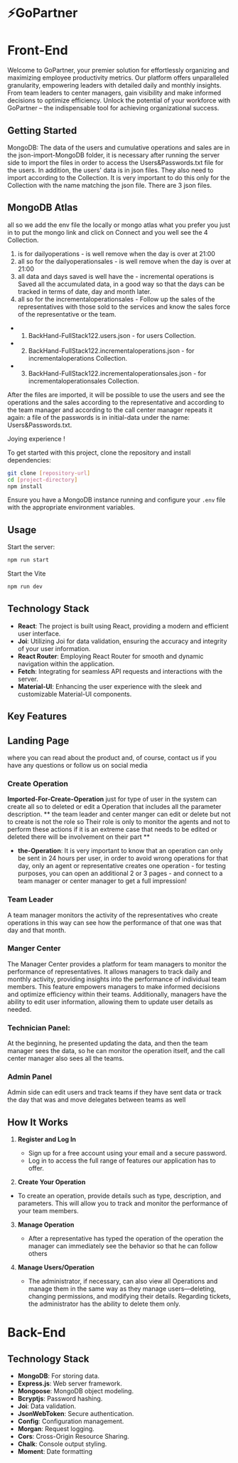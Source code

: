 # ⚡️GoPartner

# Front-End

Welcome to GoPartner, your premier solution for effortlessly organizing and maximizing employee productivity metrics. Our platform offers unparalleled granularity, empowering leaders with detailed daily and monthly insights. From team leaders to center managers, gain visibility and make informed decisions to optimize efficiency. Unlock the potential of your workforce with GoPartner – the indispensable tool for achieving organizational success.

## Getting Started

MongoDB: The data of the users and cumulative operations and sales are in the json-import-MongoDB folder, it is necessary after running the server side to import the files in order to access the Users&Passwords.txt file for the users. In addition, the users' data is in json files. They also need to import according to the Collection. It is very important to do this only for the Collection with the name matching the json file. There are 3 json files.

## MongoDB Atlas

all so we add the env file the locally or mongo atlas what you prefer you just in to put the mongo link and click on Connect
and you well see the 4 Collection.

1. is for dailyoperations - is well remove when the day is over at 21:00
2. all so for the dailyoperationsales - is well remove when the day is over at 21:00
3. all data and days saved is well have the - incremental operations is Saved all the accumulated data, in a good way so that the days can be tracked in terms of date, day and month later.
4. all so for the incrementaloperationsales - Follow up the sales of the representatives with those sold to the services and know the sales force of the representative or the team.

- 1. BackHand-FullStack122.users.json - for users Collection.
- 2. BackHand-FullStack122.incrementaloperations.json - for incrementaloperations Collection.
- 3. BackHand-FullStack122.incrementaloperationsales.json - for incrementaloperationsales Collection.

After the files are imported, it will be possible to use the users and see the operations and the sales according to the representative and according to the team manager and according to the call center manager repeats it again: a file of the passwords is in initial-data under the name: Users&Passwords.txt.

Joying experience !

To get started with this project, clone the repository and install dependencies:

```bash
git clone [repository-url]
cd [project-directory]
npm install
```

Ensure you have a MongoDB instance running and configure your `.env` file with the appropriate environment variables.

## Usage

Start the server:

```bash
npm run start
```

Start the Vite

```bash
npm run dev
```

## Technology Stack

- **React**: The project is built using React, providing a modern and efficient user interface.
- **Joi**: Utilizing Joi for data validation, ensuring the accuracy and integrity of your user information.
- **React Router**: Employing React Router for smooth and dynamic navigation within the application.
- **Fetch**: Integrating for seamless API requests and interactions with the server.
- **Material-UI**: Enhancing the user experience with the sleek and customizable Material-UI components.

## Key Features

## Landing Page

where you can read about the product and, of course, contact us if you have any questions or follow us on social media

### Create Operation

**Imported-For-Create-Operation**
just for type of user in the system can create all so to deleted or edit a Operation that includes all the parameter description.
**
the team leader and center manger can edit or delete but not to create is not the role so Their role is only to monitor the agents and not to perform these actions if it is an extreme case that needs to be edited or deleted there will be involvement on their part
**

- **the-Operation**:
  It is very important to know that an operation can only be sent in 24 hours per user, in order to avoid wrong operations for that day, only an agent or representative creates one operation - for testing purposes, you can open an additional 2 or 3 pages - and connect to a team manager or center manager to get a full impression!

### Team Leader

A team manager monitors the activity of the representatives who create operations in this way can see how the performance of that one was that day and that month.

### Manger Center

The Manager Center provides a platform for team managers to monitor the performance of representatives. It allows managers to track daily and monthly activity, providing insights into the performance of individual team members. This feature empowers managers to make informed decisions and optimize efficiency within their teams. Additionally, managers have the ability to edit user information, allowing them to update user details as needed.

### Technician Panel:

At the beginning, he presented updating the data, and then the team manager sees the data, so he can monitor the operation itself, and the call center manager also sees all the teams.

### Admin Panel

Admin side can edit users and track teams if they have sent data or track the day that was and move delegates between teams as well

## How It Works

1. **Register and Log In**

   - Sign up for a free account using your email and a secure password.
   - Log in to access the full range of features our application has to offer.

2. **Create Your Operation**

- To create an operation, provide details such as type, description, and parameters. This will allow you to track and monitor the performance of your team members.

3. **Manage Operation**

   - After a representative has typed the operation of the operation the manager can immediately see the behavior so that he can follow others

4. **Manage Users/Operation**
   - The administrator, if necessary, can also view all Operations and manage them in the same way as they manage users—deleting, changing permissions, and modifying their details. Regarding tickets, the administrator has the ability to delete them only.

# Back-End

## Technology Stack

- **MongoDB**: For storing data.
- **Express.js**: Web server framework.
- **Mongoose**: MongoDB object modeling.
- **Bcryptjs**: Password hashing.
- **Joi**: Data validation.
- **JsonWebToken**: Secure authentication.
- **Config**: Configuration management.
- **Morgan**: Request logging.
- **Cors**: Cross-Origin Resource Sharing.
- **Chalk**: Console output styling.
- **Moment**: Date formatting
